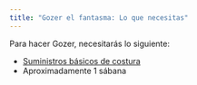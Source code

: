 ```yaml
---
title: "Gozer el fantasma: Lo que necesitas"
---
```


Para hacer Gozer, necesitarás lo siguiente:

- [Suministros básicos de costura](/docs/sewing/basic-sewing-supplies)
- Aproximadamente 1 sábana


